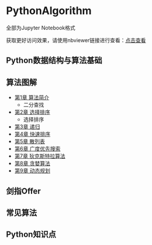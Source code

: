 # PythonAlgorithm

全部为Jupyter Notebook格式

获取更好访问效果，请使用nbviewer链接进行查看：<a href="https://nbviewer.jupyter.org/github/evanli/PythonAlgorithm/tree/master/" target="_blank">点击查看</a>

## Python数据结构与算法基础
## 算法图解
- [第1章 算法简介](./算法图解/chap01-算法简介.ipynb)
    - 二分查找
- [第2章 选择排序](./算法图解/chap02-选择排序.ipynb)
     - 选择排序
- [第3章 递归](./算法图解/chap03-递归.ipynb)
- [第4章 快速排序](./算法图解/chap04-快速排序.ipynb)
- [第5章 散列表](./算法图解/chap05-散列表.ipynb)
- [第6章 广度优先搜索](./算法图解/chap06-广度优先搜索.ipynb)
- [第7章 狄克斯特拉算法](./算法图解/chap07-狄克斯特拉算法Dijkstra’s-algorithm.ipynb)
- [第8章 贪婪算法](./算法图解/chap08-贪婪算法.ipynb)
- [第9章 动态规划](./算法图解/chap09-动态规划.ipynb)

## 剑指Offer

## 常见算法

## Python知识点
